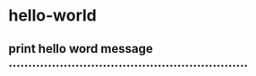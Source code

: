 # hello-world
print hello word message 
.............................................................
-----------------------------
